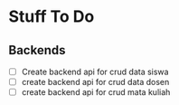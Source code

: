 # Stuff To Do

## Backends
- [ ] Create backend api for crud data siswa
- [ ] create backend api for crud data dosen
- [ ] create backend api for crud mata kuliah
